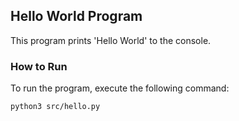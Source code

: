 
## Hello World Program

This program prints 'Hello World' to the console.

### How to Run

To run the program, execute the following command:

```bash
python3 src/hello.py
```
